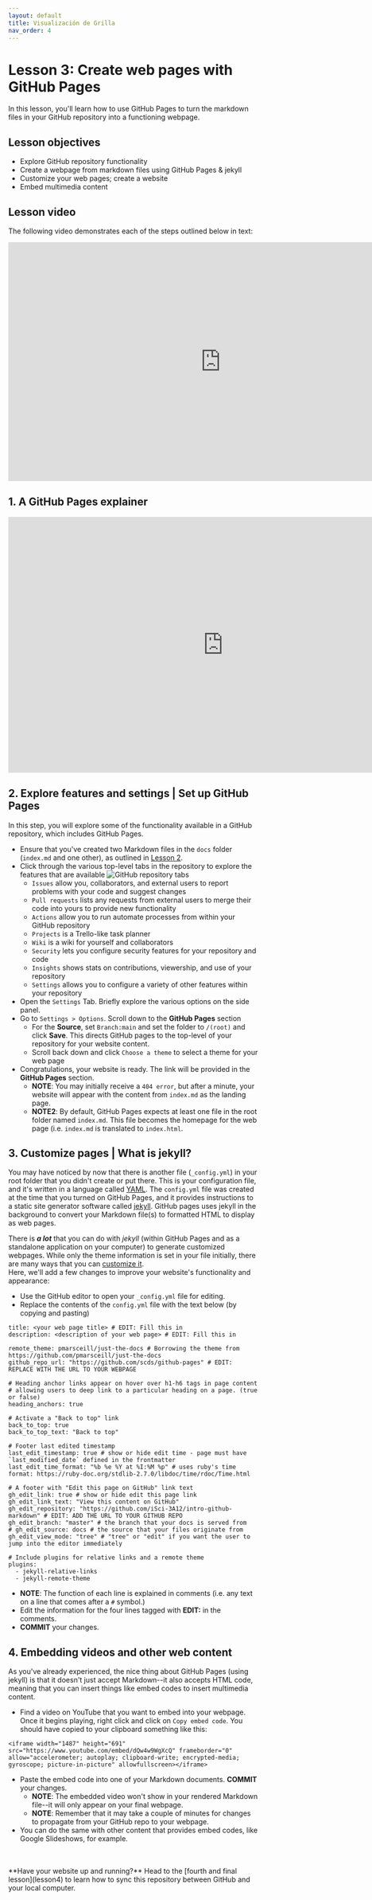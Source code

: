 ```yaml
---
layout: default
title: Visualización de Grilla
nav_order: 4
---
```


<!-- Edit the content below for the workshop in question. Once you're ready to publish, remove the comment characters e.g. "<!--" at the start and end -->
# Lesson 3: Create web pages with GitHub Pages
In this lesson, you'll learn how to use GitHub Pages to turn the markdown files in your GitHub repository into a functioning webpage.

## Lesson objectives 
- Explore GitHub repository functionality
- Create a webpage from markdown files using GitHub Pages & jekyll
- Customize your web pages; create a website
- Embed multimedia content

## Lesson video
The following video demonstrates each of the steps outlined below in text:
<iframe height="480" width="853" allowfullscreen frameborder=0 src="https://echo360.ca/media/fbed2775-7252-4c33-977f-8e232fc6caa3/public?autoplay=false&automute=false"></iframe>

## 1. A GitHub Pages explainer
<iframe width="864" height="514" src="https://www.youtube.com/embed/2MsN8gpT6jY" frameborder="0" allow="accelerometer; autoplay; clipboard-write; encrypted-media; gyroscope; picture-in-picture" allowfullscreen></iframe>

## 2. Explore features and settings | Set up GitHub Pages
In this step, you will explore some of the functionality available in a GitHub repository, which includes GitHub Pages. 
- Ensure that you've created two Markdown files in the ```docs``` folder (```index.md``` and one other), as outlined in [Lesson 2](lesson2).
- Click through the various top-level tabs in the repository to explore the features that are available
![GitHub repository tabs](/assets/img/github-tabs.png)
  - ```Issues``` allow you, collaborators, and external users to report problems with your code and suggest changes
  - ```Pull requests``` lists any requests from external users to merge their code into yours to provide new functionality
  - ```Actions``` allow you to run automate processes from within your GitHub repository
  - ```Projects``` is a Trello-like task planner 
  - ```Wiki``` is a wiki for yourself and collaborators
  - ```Security``` lets you configure security features for your repository and code
  - ```Insights``` shows stats on contributions, viewership, and use of your repository
  - ```Settings``` allows you to configure a variety of other features within your repository
- Open the ```Settings``` Tab. Briefly explore the various options on the side panel.
- Go to ```Settings > Options```. Scroll down to the **GitHub Pages** section
  - For the **Source**, set ```Branch:main``` and set the folder to ```/(root)``` and click **Save**. This directs GitHub pages to the top-level of your repository for your website content.
  - Scroll back down and click ```Choose a theme``` to select a theme for your web page
- Congratulations, your website is ready. The link will be provided in the **GitHub Pages** section.
  - **NOTE**: You may initially receive a ```404 error```, but after a minute, your website will appear with the content from ```index.md``` as the landing page.
  - **NOTE2**: By default, GitHub Pages expects at least one file in the root folder named ```index.md```. This file becomes the homepage for the web page (i.e. ```index.md``` is translated to ```index.html```.

## 3. Customize pages | What is jekyll?
You may have noticed by now that there is another file (```_config.yml```) in your root folder that you didn't create or put there. This is your configuration file, and it's written in a language called [YAML](https://en.wikipedia.org/wiki/YAML). The ```config.yml``` file was created at the time that you turned on GitHub Pages, and it provides instructions to a static site generator software called [jekyll](https://jekyllrb.com/). GitHub pages uses jekyll in the background to convert your Markdown file(s) to formatted HTML to display as web pages. 

There is ***a lot*** that you can do with *jekyll* (within GitHub Pages and as a standalone application on your computer) to generate customized webpages. While only the theme information is set in your file initially, there are many ways that you can [customize it](https://help.github.com/en/github/working-with-github-pages/about-github-pages-and-jekyll#default-plugins).  
Here, we'll add a few changes to improve your website's functionality and appearance:
- Use the GitHub editor to open your ```_config.yml``` file for editing.
- Replace the contents of the ```config.yml``` file with the text below (by copying and pasting)

```
title: <your web page title> # EDIT: Fill this in
description: <description of your web page> # EDIT: Fill this in

remote_theme: pmarsceill/just-the-docs # Borrowing the theme from https://github.com/pmarsceill/just-the-docs
github_repo_url: "https://github.com/scds/github-pages" # EDIT: REPLACE WITH THE URL TO YOUR WEBPAGE

# Heading anchor links appear on hover over h1-h6 tags in page content
# allowing users to deep link to a particular heading on a page. (true or false)
heading_anchors: true

# Activate a "Back to top" link
back_to_top: true
back_to_top_text: "Back to top"

# Footer last edited timestamp
last_edit_timestamp: true # show or hide edit time - page must have `last_modified_date` defined in the frontmatter
last_edit_time_format: "%b %e %Y at %I:%M %p" # uses ruby's time format: https://ruby-doc.org/stdlib-2.7.0/libdoc/time/rdoc/Time.html

# A footer with "Edit this page on GitHub" link text
gh_edit_link: true # show or hide edit this page link
gh_edit_link_text: "View this content on GitHub"
gh_edit_repository: "https://github.com/iSci-3A12/intro-github-markdown" # EDIT: ADD THE URL TO YOUR GITHUB REPO
gh_edit_branch: "master" # the branch that your docs is served from
# gh_edit_source: docs # the source that your files originate from
gh_edit_view_mode: "tree" # "tree" or "edit" if you want the user to jump into the editor immediately

# Include plugins for relative links and a remote theme
plugins:
  - jekyll-relative-links
  - jekyll-remote-theme
```

- **NOTE**: The function of each line is explained in comments (i.e. any text on a line that comes after a ```#``` symbol.)
- Edit the information for the four lines tagged with **EDIT:** in the comments.
- **COMMIT** your changes.

## 4. Embedding videos and other web content
As you've already experienced, the nice thing about GitHub Pages (using jekyll) is that it doesn't just accept Markdown--it also accepts HTML code, meaning that you can insert things like embed codes to insert multimedia content.
- Find a video on YouTube that you want to embed into your webpage. Once it begins playing, right click and click on ```Copy embed code```. You should have copied to your clipboard something like this: 

```
<iframe width="1487" height="691" src="https://www.youtube.com/embed/dQw4w9WgXcQ" frameborder="0" allow="accelerometer; autoplay; clipboard-write; encrypted-media; gyroscope; picture-in-picture" allowfullscreen></iframe>
```

- Paste the embed code into one of your Markdown documents. **COMMIT** your changes.
  - **NOTE**: The embedded video won't show in your rendered Markdown file--it will only appear on your final webpage. 
  - **NOTE**: Remember that it may take a couple of minutes for changes to propagate from your GitHub repo to your webpage.
- You can do the same with other content that provides embed codes, like Google Slideshows, for example.
<br>
<br>
**Have your website up and running?** Head to the [fourth and final lesson](lesson4) to learn how to sync this repository between GitHub and your local computer. 
